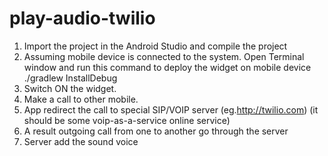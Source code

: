 # play-audio-twilio
1. Import the project in the Android Studio and compile the project
2. Assuming mobile device is connected to the system. Open Terminal window and run this command to deploy the widget on mobile device
./gradlew InstallDebug
3. Switch ON the widget.
4. Make a call to other mobile.
5. App redirect the call to special SIP/VOIP server (eg.http://twilio.com) (it should be some voip-as-a-service online service)
6. A result outgoing call from one to another go through the server
7. Server add the sound voice 
